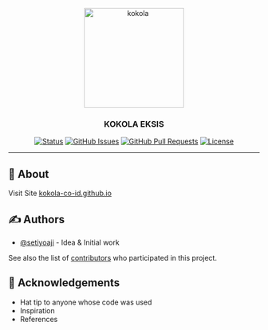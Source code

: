 <p align="center">
  <a href="https://kokola-co-id.github.io" rel="noopener">
  <img width=200px height=200px src="https://app.kokola.co.id/awal/kkl.png" alt="kokola"></a>
</p>

<h3 align="center">KOKOLA EKSIS</h3>

<div align="center">

[![Status](https://img.shields.io/badge/status-active-success.svg)]()
[![GitHub Issues](https://img.shields.io/github/issues/kylelobo/The-Documentation-Compendium.svg)](https://github.com/kokola-co-id/kokola-co-id.github.io/issues)
[![GitHub Pull Requests](https://img.shields.io/github/issues-pr/kylelobo/The-Documentation-Compendium.svg)](https://github.com/kylelobo/The-Documentation-Compendium/pulls)
[![License](https://img.shields.io/badge/license-MIT-blue.svg)](/LICENSE)

</div>

---

## 🚀 About <a name = "about"></a>

Visit Site [kokola-co-id.github.io](https://kokola-co-id.github.io/)

## ✍️ Authors <a name = "authors"></a>

- [@setiyoaji](https://github.com/setiyaaji) - Idea & Initial work

See also the list of [contributors](https://github.com/kokola-co-id) who participated in this project.

## 🎉 Acknowledgements <a name = "acknowledgement"></a>

- Hat tip to anyone whose code was used
- Inspiration
- References
